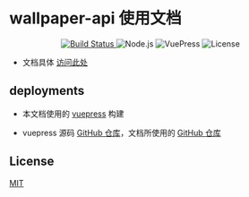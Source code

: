 # wallpaper-api 使用文档

<p align="center">
  <a href="https://github.com/shimu115/wallpaper-api-docs/actions/workflows/docs.yml">
    <img src="https://img.shields.io/github/actions/workflow/status/shimu115/wallpaper-api-docs/docs.yml?branch=main&label=build&logo=github&color=brightgreen" alt="Build Status">
  </a>
  <img src="https://img.shields.io/badge/Node.js-22.x-brightgreen?logo=node.js" alt="Node.js">
  <img src="https://img.shields.io/badge/VuePress-2.x-blue?logo=vue.js" alt="VuePress">
  <img src="https://img.shields.io/github/license/shimu115/wallpaper-api-docs?color=green&logo=open-source-initiative" alt="License">
</p>

* 文档具体 [访问此处](https://wpadoc.shimupersonal.top/)

## deployments

* 本文档使用的 [vuepress](https://vuepress.vuejs.org/zh/) 构建

* vuepress 源码 [GitHub 仓库](https://github.com/vuepress/core)，文档所使用的 [GitHub 仓库](https://github.com/vuepress/docs)

## License

[MIT](https://github.com/shimu115/wallpaper-api-docs/blob/main/LICENSE)